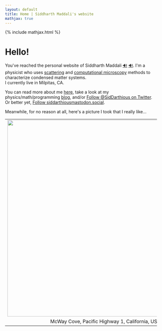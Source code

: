 ```yaml
---
layout: default
title: Home | Siddharth Maddali's website
mathjax: true
---
```

{% include mathjax.html %}

# Hello! 

You've reached the personal website of Siddharth Maddali <a href="https://en-audio.howtopronounce.com/15917869735ee0bdddbdb33.mp3">&#128266;</a> <a href="https://en-audio.howtopronounce.com/1652530342627f9ca6a32a8.mp3">&#128266;</a>.
I'm a physicist who uses <a href="https://en.wikipedia.org/wiki/Scattering">scattering</a> and <a href="https://en.wikipedia.org/wiki/Computational_microscopy">computational microscopy</a> methods to characterize condensed matter systems.  
I currently live in Milpitas, CA.

You can read more about me <a href="{{ site.url }}/about">here</a>, take a look at my physics/math/programming <a href="{{ site.url }}/blog">blog</a>, and/or <a href="https://twitter.com/SidDarthious?ref_src=twsrc%5Etfw" class="twitter-follow-button" data-show-count="false">Follow @SidDarthious on Twitter</a><script async src="https://platform.twitter.com/widgets.js" charset="utf-8"></script>. 
Or better yet, <a href="https://qoto.org/@siddarthious" class="mstdn">Follow siddarthious<span>mastodon.social</span></a>.

Meanwhile, for no reason at all, here's a picture I took that I really like...

<table class="image" width="700" align="center">
<tr><td text-align="center">
<img src="{{ site.url }}/images/titleBanner.jpg" width="650">
</td></tr>
<tr><td class="caption" align="center">McWay Cove, Pacific Highway 1, California, USA</td></tr>
</table>


